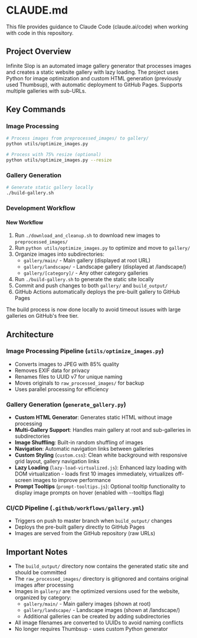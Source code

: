 # CLAUDE.md

This file provides guidance to Claude Code (claude.ai/code) when working with code in this repository.

## Project Overview

Infinite Slop is an automated image gallery generator that processes images and creates a static website gallery with lazy loading. The project uses Python for image optimization and custom HTML generation (previously used Thumbsup), with automatic deployment to GitHub Pages. Supports multiple galleries with sub-URLs.

## Key Commands

### Image Processing
```bash
# Process images from preprocessed_images/ to gallery/
python utils/optimize_images.py

# Process with 75% resize (optional)
python utils/optimize_images.py --resize
```

### Gallery Generation
```bash
# Generate static gallery locally
./build-gallery.sh
```

### Development Workflow

#### New Workflow
1. Run `./download_and_cleanup.sh` to download new images to `preprocessed_images/`
2. Run `python utils/optimize_images.py` to optimize and move to `gallery/`
3. Organize images into subdirectories:
   - `gallery/main/` - Main gallery (displayed at root URL)
   - `gallery/landscape/` - Landscape gallery (displayed at /landscape/)
   - `gallery/[category]/` - Any other category galleries
4. Run `./build-gallery.sh` to generate the static site locally
5. Commit and push changes to both `gallery/` and `build_output/`
6. GitHub Actions automatically deploys the pre-built gallery to GitHub Pages

The build process is now done locally to avoid timeout issues with large galleries on GitHub's free tier.

## Architecture

### Image Processing Pipeline (`utils/optimize_images.py`)
- Converts images to JPEG with 85% quality
- Removes EXIF data for privacy
- Renames files to UUID v7 for unique naming
- Moves originals to `raw_processed_images/` for backup
- Uses parallel processing for efficiency

### Gallery Generation (`generate_gallery.py`)
- **Custom HTML Generator**: Generates static HTML without image processing
- **Multi-Gallery Support**: Handles main gallery at root and sub-galleries in subdirectories
- **Image Shuffling**: Built-in random shuffling of images
- **Navigation**: Automatic navigation links between galleries
- **Custom Styling** (`custom.css`): Clean white background with responsive grid layout, gallery navigation links
- **Lazy Loading** (`lazy-load-virtualized.js`): Enhanced lazy loading with DOM virtualization - loads first 10 images immediately, virtualizes off-screen images to improve performance
- **Prompt Tooltips** (`prompt-tooltips.js`): Optional tooltip functionality to display image prompts on hover (enabled with --tooltips flag)

### CI/CD Pipeline (`.github/workflows/gallery.yml`)
- Triggers on push to master branch when `build_output/` changes
- Deploys the pre-built gallery directly to GitHub Pages
- Images are served from the GitHub repository (raw URLs)

## Important Notes

- The `build_output/` directory now contains the generated static site and should be committed
- The `raw_processed_images/` directory is gitignored and contains original images after processing
- Images in `gallery/` are the optimized versions used for the website, organized by category:
  - `gallery/main/` - Main gallery images (shown at root)
  - `gallery/landscape/` - Landscape images (shown at /landscape/)
  - Additional galleries can be created by adding subdirectories
- All image filenames are converted to UUIDs to avoid naming conflicts
- No longer requires Thumbsup - uses custom Python generator